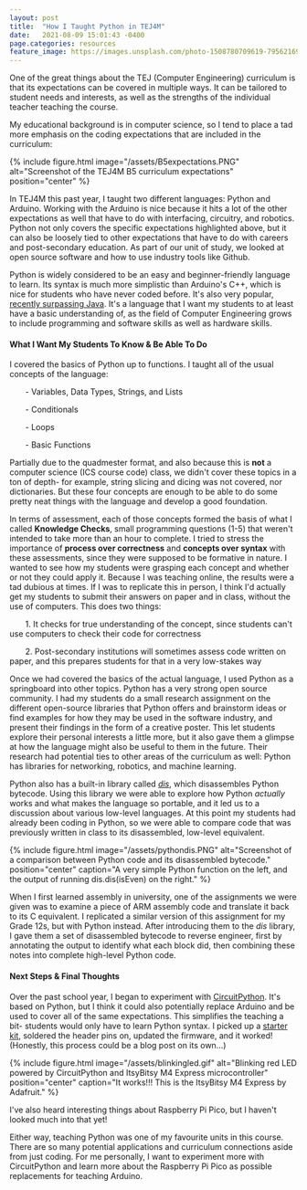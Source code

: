 ```yaml
---
layout: post
title:  "How I Taught Python in TEJ4M"
date:   2021-08-09 15:01:43 -0400
page.categories: resources
feature_image: https://images.unsplash.com/photo-1508780709619-79562169bc64?ixlib=rb-1.2.1&ixid=MnwxMjA3fDB8MHxwaG90by1wYWdlfHx8fGVufDB8fHx8&auto=format&fit=crop&w=1050&q=80
---
```


One of the great things about the TEJ (Computer Engineering) curriculum is that its expectations can be covered in multiple ways. It can be tailored to student needs and interests, as well as the strengths of the individual teacher teaching the course.

My educational background is in computer science, so I tend to place a tad more emphasis on the coding expectations that are included in the 
curriculum:

{% include figure.html image="/assets/B5expectations.PNG" alt="Screenshot of the TEJ4M B5 curriculum expectations" position="center" %}

In TEJ4M this past year, I taught two different languages: Python and Arduino. Working with the Arduino is nice because it hits a lot of the other expectations as well that have to do with interfacing, circuitry, and robotics. Python not only covers the specific expectations highlighted above, but it can also be loosely tied to other expectations that have to do with careers and post-secondary education. As part of our unit of study, we looked at open source software and how to use industry tools like Github.

Python is widely considered to be an easy and beginner-friendly language to learn. Its syntax is much more simplistic than Arduino's C++, which is nice for students who have never coded before. It's also very popular, [recently surpassing Java](https://redmonk.com/rstephens/2021/08/05/top-20-june-2021/). It's a language that I want my students to at least have a basic understanding of, as the field of Computer Engineering grows to include programming and software skills as well as hardware skills.

#### What I Want My Students To Know & Be Able To Do

I covered the basics of Python up to functions. I taught all of the usual concepts of the language:

&nbsp;&nbsp;&nbsp;&nbsp;&nbsp;&nbsp; - Variables, Data Types, Strings, and Lists

&nbsp;&nbsp;&nbsp;&nbsp;&nbsp;&nbsp; - Conditionals

&nbsp;&nbsp;&nbsp;&nbsp;&nbsp;&nbsp; - Loops

&nbsp;&nbsp;&nbsp;&nbsp;&nbsp;&nbsp; - Basic Functions

Partially due to the quadmester format, and also because this is __not__ a computer science (ICS course code) class, we didn't cover these topics in a ton of depth- for example, string slicing and dicing was not covered, nor dictionaries. But these four concepts are enough to be able to do some pretty neat things with the language and develop a good foundation.

In terms of assessment, each of those concepts formed the basis of what I called __Knowledge Checks__, small programming questions (1-5) that weren't intended to take more than an hour to complete. I tried to stress the importance of __process over correctness__ and __concepts over syntax__ with these assessments, since they were supposed to be formative in nature. I wanted to see how my students were grasping each concept and whether or not they could apply it. Because I was teaching online, the results were a tad dubious at times. If I was to replicate this in person, I think I'd actually get my students to submit their answers on paper and in class, without the use of computers. This does two things:

&nbsp;&nbsp;&nbsp;&nbsp;&nbsp;&nbsp; 1. It checks for true understanding of the concept, since students can't use computers to check their code for correctness

&nbsp;&nbsp;&nbsp;&nbsp;&nbsp;&nbsp; 2. Post-secondary institutions will sometimes assess code written on paper, and this prepares students for that in a very low-stakes way

Once we had covered the basics of the actual language, I used Python as a springboard into other topics. Python has a very strong open source community. I had my students do a small research assignment on the different open-source libraries that Python offers and brainstorm ideas or find examples for how they may be used in the software industry, and present their findings in the form of a creative poster. This let students explore their personal interests a little more, but it also gave them a glimpse at how the language might also be useful to them in the future. Their research had potential ties to other areas of the curriculum as well: Python has libraries for networking, robotics, and machine learning.

Python also has a built-in library called [_dis_](https://docs.python.org/3/library/dis.html), which disassembles Python bytecode. Using this library we were able to explore how Python _actually_ works and what makes the language so portable, and it led us to a discussion about various low-level languages. At this point my students had already been coding in Python, so we were able to compare code that was previously written in class to its disassembled, low-level equivalent.

{% include figure.html image="/assets/pythondis.PNG" alt="Screenshot of a comparison between Python code and its disassembled bytecode." position="center" caption="A very simple Python function on the left, and the output of running dis.dis(isEven) on the right." %}

When I first learned assembly in university, one of the assignments we were given was to examine a piece of ARM assembly code and translate it back to its C equivalent. I replicated a similar version of this assignment for my Grade 12s, but with Python instead. After introducing them to the _dis_ library, I gave them a set of disassembled bytecode to reverse engineer, first by annotating the output to identify what each block did, then combining these notes into complete high-level Python code.

#### Next Steps & Final Thoughts

Over the past school year, I began to experiment with [CircuitPython](https://circuitpython.org/). It's based on Python, but I think it could also potentially replace Arduino and be used to cover all of the same expectations. This simplifies the teaching a bit- students would only have to learn Python syntax. I picked up a [starter kit](https://www.adafruit.com/product/4028), soldered the header pins on, updated the firmware, and it worked! (Honestly, this process could be a blog post on its own...)

{% include figure.html image="/assets/blinkingled.gif" alt="Blinking red LED powered by CircuitPython and ItsyBitsy M4 Express microcontroller" position="center" caption="It works!!! This is the ItsyBitsy M4 Express by Adafruit." %}

I've also heard interesting things about Raspberry Pi Pico, but I haven't looked much into that yet!

Either way, teaching Python was one of my favourite units in this course. There are so many potential applications and curriculum connections aside from just coding. For me personally, I want to experiment more with CircuitPython and learn more about the Raspberry Pi Pico as possible replacements for teaching Arduino. 